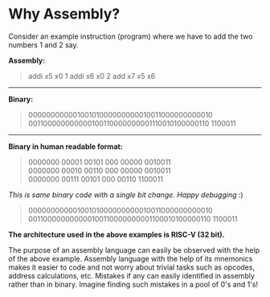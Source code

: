 # Why Assembly?

Consider an example instruction (program) where we have to add the two numbers 1 and 2 say.

**Assembly:**
>addi x5 x0 1
 addi x6 x0 2
 add x7 x5 x6
---
**Binary:**
>00000000000100101000000000010011000000000010 001100000000000100110000000001110010100000110 1100011
 ---
**Binary in human readable format:**
> 0000000 00001 00101 000 00000 0010011    
  0000000 00010 00110 000 00000 0010011      
  0000000 00111 00101 000 00110 1100011

*This is same binary code with a single bit change. Happy debugging* :)
>00000000000100101000000000010011000000000010 001100000000000100110000000001100010100000110 1100011

**The architecture used in the above examples is RISC-V (32 bit).**

The purpose of an assembly language can easily be observed with the help of the above example. Assembly language with the help of its mnemonics makes it easier to code and not worry about trivial tasks such as opcodes, address calculations, etc. Mistakes if any can easily identified in assembly
rather than in binary. Imagine finding such mistakes in a pool of 0's and 1's!
